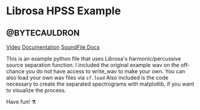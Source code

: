 # Librosa HPSS Example

## @BYTECAULDRON

[Video](https://www.youtube.com/watch?v=_AL-SdVem0g)
[Documentation](https://librosa.github.io/librosa/index.html)
[SoundFile Docs](https://pysoundfile.readthedocs.io/en/latest/)

This is an example python file that uses Librosa's harmonic/percussive source separation function.
I included the original example wav on the off-chance you do not have access to write_wav to make your own.
You can also load your own wav files via `sf.load`
Also included is the code necessary to create the separated spectrograms with matplotlib, if you want to visualize the process.

Have fun! ⚗️
